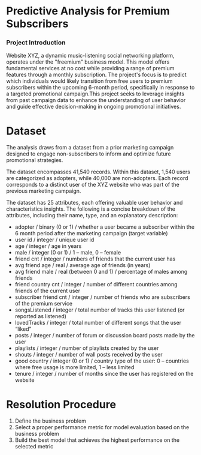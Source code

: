 # Predictive Analysis for Premium Subscribers

### Project Introduction
Website XYZ, a dynamic music-listening social networking platform, operates under the "freemium" business model. This model offers fundamental services at no cost while providing a range of premium features through a monthly subscription. The project's focus is to predict which individuals would likely transition from free users to premium subscribers within the upcoming 6-month period, specifically in response to a targeted promotional campaign.This project seeks to leverage insights from past campaign data to enhance the understanding of user behavior and guide effective decision-making in ongoing promotional initiatives.

# Dataset 
The analysis draws from a dataset from a prior marketing campaign designed to engage non-subscribers to inform and optimize future promotional strategies.

The dataset encompasses 41,540 records. Within this dataset, 1,540 users are categorized as adopters, while 40,000 are non-adopters. Each record corresponds to a distinct user of the XYZ website who was part of the previous marketing campaign.

The dataset has 25 attributes, each offering valuable user behavior and characteristics insights. The following is a concise breakdown of the attributes, including their name, type, and an explanatory description:
* adopter / binary (0 or 1) / whether a user became a subscriber within the 6 month period after the marketing campaign (target variable)
* user id / integer / unique user id
* age / integer / age in years
* male / integer (0 or 1) / 1 – male, 0 – female
* friend cnt / integer / numbers of friends that the current user has
* avg friend age / real / average age of friends (in years)
* avg friend male / real (between 0 and 1) / percentage of males among friends
* friend country cnt / integer / number of different countries among friends of the current user
* subscriber friend cnt / integer / number of friends who are subscribers of the premium service
* songsListened / integer / total number of tracks this user listened (or reported as listened)
* lovedTracks / integer / total number of different songs that the user “liked”
* posts / integer / number of forum or discussion board posts made by the user
* playlists / integer / number of playlists created by the user
* shouts / integer / number of wall posts received by the user
* good country / integer (0 or 1) / country type of the user: 0 – countries where free usage is more limited, 1 – less limited
* tenure / integer / number of months since the user has registered on the website

# Resolution Procedure
1. Define the business problem 
2. Select a proper performance metric for model evaluation based on the business problem
3. Build the best model that achieves the highest performance on the selected metric
